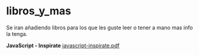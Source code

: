 # libros_y_mas
Se iran añadiendo libros para los que les guste leer o tener a mano mas info la tenga.

**JavaScript - Inspirate**
[javascript-inspirate.pdf](https://github.com/karen2289/libros_y_mas/files/11610762/javascript-inspirate.pdf)

